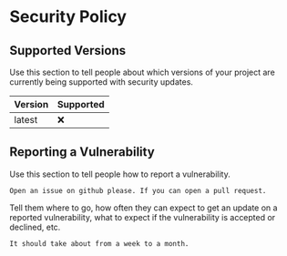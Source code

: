 # Security Policy

## Supported Versions

Use this section to tell people about which versions of your project are
currently being supported with security updates.

| Version | Supported          |
| ------- | ------------------ |
| latest  | :x:                |

## Reporting a Vulnerability

Use this section to tell people how to report a vulnerability.

`Open an issue on github please. If you can open a pull request.`

Tell them where to go, how often they can expect to get an update on a
reported vulnerability, what to expect if the vulnerability is accepted or
declined, etc.

`It should take about from a week to a month.`
